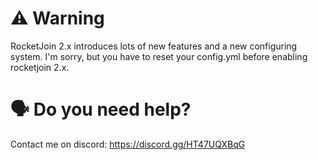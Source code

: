 # ⚠ Warning

RocketJoin 2.x introduces lots of new features and a new configuring system.
I'm sorry, but you have to reset your config.yml before enabling rocketjoin 2.x.

# 🗣 Do you need help?
Contact me on discord: https://discord.gg/HT47UQXBqG